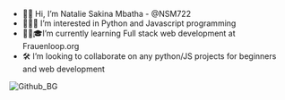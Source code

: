 - 👋🏾 Hi, I’m Natalie Sakina Mbatha - @NSM722
- 👩🏾‍💻 I’m interested in Python and Javascript programming
- 👩🏾🎓I’m currently learning Full stack web development at Frauenloop.org
- 🛠 I’m looking to collaborate on any python/JS projects for beginners and web development 

<!---
NSM722/NSM722 is a ✨ special ✨ repository because its `README.md` (this file) appears on your GitHub profile.
You can click the Preview link to take a look at your changes.
--->
![Github_BG](https://user-images.githubusercontent.com/83452606/164336843-0025b2bc-4f14-416d-a50d-04793f54db99.jpg)
